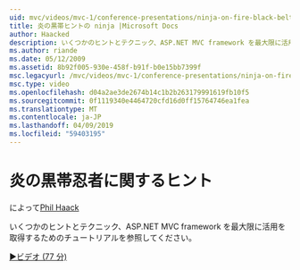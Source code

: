 ```yaml
---
uid: mvc/videos/mvc-1/conference-presentations/ninja-on-fire-black-belt-tips
title: 炎の黒帯ヒントの ninja |Microsoft Docs
author: Haacked
description: いくつかのヒントとテクニック、ASP.NET MVC framework を最大限に活用を取得するためのチュートリアルを参照してください。
ms.author: riande
ms.date: 05/12/2009
ms.assetid: 8b92f005-930e-458f-b91f-b0e15bb7399f
msc.legacyurl: /mvc/videos/mvc-1/conference-presentations/ninja-on-fire-black-belt-tips
msc.type: video
ms.openlocfilehash: d04a2ae3de2674b14c1b2b263179991619fb10f5
ms.sourcegitcommit: 0f1119340e4464720cfd16d0ff15764746ea1fea
ms.translationtype: MT
ms.contentlocale: ja-JP
ms.lasthandoff: 04/09/2019
ms.locfileid: "59403195"
---
```

# <a name="ninja-on-fire-black-belt-tips"></a>炎の黒帯忍者に関するヒント

によって[Phil Haack](https://github.com/Haacked)

いくつかのヒントとテクニック、ASP.NET MVC framework を最大限に活用を取得するためのチュートリアルを参照してください。

[&#9654;ビデオ (77 分)](https://channel9.msdn.com/Blogs/ASP-NET-Site-Videos/ninja-on-fire-black-belt-tips)
